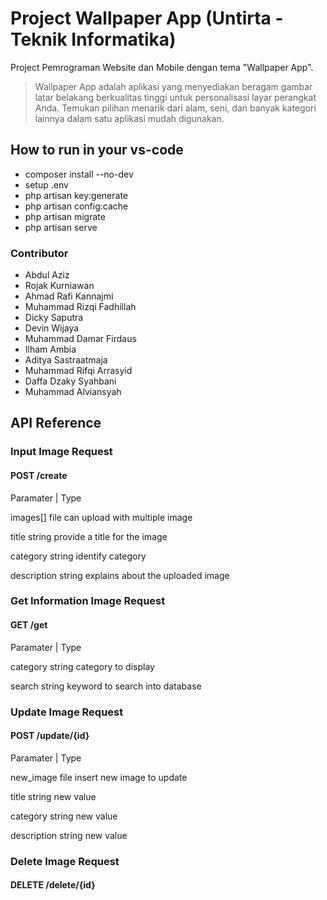 # Project Wallpaper App (Untirta - Teknik Informatika)

Project Pemrograman Website dan Mobile dengan tema "Wallpaper App".

> Wallpaper App adalah aplikasi yang menyediakan beragam gambar latar belakang berkualitas tinggi untuk personalisasi layar perangkat Anda. Temukan pilihan menarik dari alam, seni, dan banyak kategori lainnya dalam satu aplikasi mudah digunakan.

## How to run in your vs-code

- composer install --no-dev
- setup .env
- php artisan key:generate
- php artisan config:cache
- php artisan migrate
- php artisan serve

### Contributor

- Abdul Aziz
- Rojak Kurniawan
- Ahmad Rafi Kannajmi
- Muhammad Rizqi Fadhillah
- Dicky Saputra
- Devin Wijaya
- Muhammad Damar Firdaus
- Ilham Ambia
- Aditya Sastraatmaja
- Muhammad Rifqi Arrasyid
- Daffa Dzaky Syahbani
- Muhammad Alviansyah

## API Reference

### Input Image Request
#### POST /create

Paramater | Type

images[] file can upload with multiple image

title string provide a title for the image

category string identify category

description string explains about the uploaded image

### Get Information Image Request
#### GET /get

Paramater | Type

category string category to display

search string keyword to search into database

### Update Image Request
#### POST /update/{id}

Paramater | Type

new_image file insert new image to update

title string new value

category string new value

description string new value


### Delete Image Request
#### DELETE /delete/{id}

